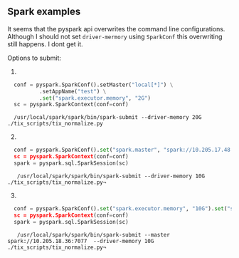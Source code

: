 ## Spark examples


It seems that the pyspark api overwrites the command line configurations.
Although I should not set `driver-mermory` using `SparkConf` this overwriting still happens. I dont get it.

Options to submit:

1.

  ```python
    conf = pyspark.SparkConf().setMaster("local[*]") \
            .setAppName("test") \
            .set("spark.executor.memory", "2G")
    sc = pyspark.SparkContext(conf=conf)
  ```

  ```
    /usr/local/spark/spark/bin/spark-submit --driver-memory 20G ./tix_scripts/tix_normalize.py
  ```

2.

  ```python
    conf = pyspark.SparkConf().set("spark.master", "spark://10.205.17.48:7077").set("spark.executor.memory", "10G").set("spa
    sc = pyspark.SparkContext(conf=conf)
    spark = pyspark.sql.SparkSession(sc)
  ```

 ```¬
    /usr/local/spark/spark/bin/spark-submit --driver-memory 10G ./tix_scripts/tix_normalize.py¬
 ```

3.

  ```python
    conf = pyspark.SparkConf().set("spark.executor.memory", "10G").set("spa
    sc = pyspark.SparkContext(conf=conf)
    spark = pyspark.sql.SparkSession(sc)
  ```

 ```¬
    /usr/local/spark/spark/bin/spark-submit --master spark://10.205.18.36:7077  --driver-memory 10G ./tix_scripts/tix_normalize.py¬
 ```
